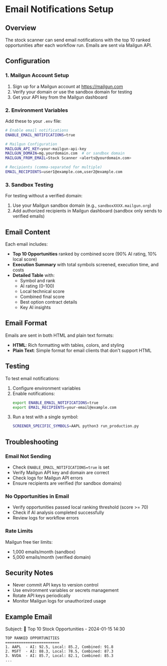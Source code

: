 # Email Notifications Setup

## Overview
The stock scanner can send email notifications with the top 10 ranked opportunities after each workflow run. Emails are sent via Mailgun API.

## Configuration

### 1. Mailgun Account Setup
1. Sign up for a Mailgun account at https://mailgun.com
2. Verify your domain or use the sandbox domain for testing
3. Get your API key from the Mailgun dashboard

### 2. Environment Variables
Add these to your `.env` file:

```bash
# Enable email notifications
ENABLE_EMAIL_NOTIFICATIONS=true

# Mailgun Configuration
MAILGUN_API_KEY=your-mailgun-api-key
MAILGUN_DOMAIN=mg.yourdomain.com  # or sandbox domain
MAILGUN_FROM_EMAIL=Stock Scanner <alerts@yourdomain.com>

# Recipients (comma-separated for multiple)
EMAIL_RECIPIENTS=user1@example.com,user2@example.com
```

### 3. Sandbox Testing
For testing without a verified domain:
1. Use your Mailgun sandbox domain (e.g., `sandboxXXXX.mailgun.org`)
2. Add authorized recipients in Mailgun dashboard (sandbox only sends to verified emails)

## Email Content

Each email includes:
- **Top 10 Opportunities** ranked by combined score (90% AI rating, 10% local score)
- **Execution Summary** with total symbols screened, execution time, and costs
- **Detailed Table** with:
  - Symbol and rank
  - AI rating (0-100)
  - Local technical score
  - Combined final score
  - Best option contract details
  - Key AI insights

## Email Format

Emails are sent in both HTML and plain text formats:
- **HTML**: Rich formatting with tables, colors, and styling
- **Plain Text**: Simple format for email clients that don't support HTML

## Testing

To test email notifications:

1. Configure environment variables
2. Enable notifications:
   ```bash
   export ENABLE_EMAIL_NOTIFICATIONS=true
   export EMAIL_RECIPIENTS=your-email@example.com
   ```
3. Run a test with a single symbol:
   ```bash
   SCREENER_SPECIFIC_SYMBOLS=AAPL python3 run_production.py
   ```

## Troubleshooting

### Email Not Sending
- Check `ENABLE_EMAIL_NOTIFICATIONS=true` is set
- Verify Mailgun API key and domain are correct
- Check logs for Mailgun API errors
- Ensure recipients are verified (for sandbox domains)

### No Opportunities in Email
- Verify opportunities passed local ranking threshold (score >= 70)
- Check if AI analysis completed successfully
- Review logs for workflow errors

### Rate Limits
Mailgun free tier limits:
- 1,000 emails/month (sandbox)
- 5,000 emails/month (verified domain)

## Security Notes
- Never commit API keys to version control
- Use environment variables or secrets management
- Rotate API keys periodically
- Monitor Mailgun logs for unauthorized usage

## Example Email

Subject: 🎯 Top 10 Stock Opportunities - 2024-01-15 14:30

```
TOP RANKED OPPORTUNITIES
========================
1. AAPL  - AI: 92.5, Local: 85.2, Combined: 91.8
2. MSFT  - AI: 88.3, Local: 78.5, Combined: 87.3
3. NVDA  - AI: 85.7, Local: 82.1, Combined: 85.3
...
```
